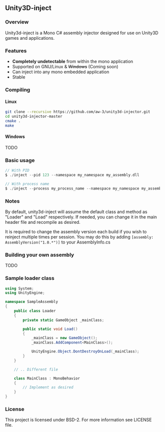 ## Unity3D-inject

### Overview

Unity3d-inject is a Mono C# assembly injector designed for use on Unity3D games and applications.

### Features
- **Completely undetectable** from within the mono application
- Supported on GNU/Linux & ~~Windows~~ (Coming soon)
- Can inject into any mono embedded application
- Stable

### Compiling

#### Linux

```bash
git clone --recursive https://github.com/aw-3/unity3d-injector.git
cd unity3d-injector-master
cmake .
make
```

#### Windows

TODO

### Basic usage

```c
// With PID
$ ./inject --pid 123 --namespace my_namespace my_assembly.dll

// With process name
$ ./inject --process my_process_name --namespace my_namespace my_assembly.dll
```

### Notes

By default, unity3d-inject will assume the default class and method as
"Loader" and "Load" respectively. If needed, you can change it in the main header file
and recompile as desired.

It is required to change the assembly version each build if you wish to reinject multiple times per session.
You may do this by adding `[assembly: AssemblyVersion("1.0.*")]` to your AssemblyInfo.cs

### Building your own assembly

TODO

### Sample loader class

```csharp
using System;
using UnityEngine;

namespace SampleAssembly
{
    public class Loader
    {
        private static GameObject _mainClass;

        public static void Load()
        {
            _mainClass = new GameObject();
            _mainClass.AddComponent<MainClass>();

            UnityEngine.Object.DontDestroyOnLoad(_mainClass);
        }
    }

    // .. Different file

    class MainClass : MonoBehavior
    {
        // Implement as desired
    }
}
```

### License

This project is licensed under BSD-2. For more information see LICENSE file.